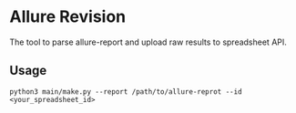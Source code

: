 # Allure Revision

The tool to parse allure-report and upload raw results to spreadsheet API.

## Usage

```shell
python3 main/make.py --report /path/to/allure-reprot --id <your_spreadsheet_id>
```